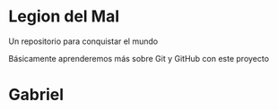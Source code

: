 # Legion del Mal

Un repositorio para conquistar el mundo

Básicamente aprenderemos más sobre Git y GitHub con este proyecto

# Gabriel
